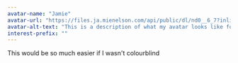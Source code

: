 ```yaml
---
avatar-name: "Jamie"
avatar-url: "https://files.ja.mienelson.com/api/public/dl/nd0__6_7?inline=true"
avatar-alt-text: "This is a description of what my avatar looks like for people who can't see it."
interest-prefix: ""
---
```


This would be so much easier if I wasn't colourblind

